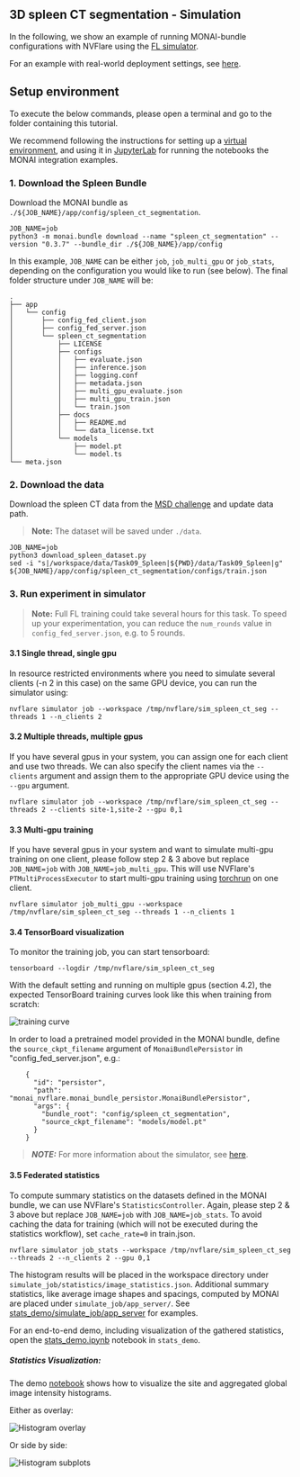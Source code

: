 ## 3D spleen CT segmentation - Simulation
In the following, we show an example of running MONAI-bundle configurations with NVFlare using the
[FL simulator](https://nvflare.readthedocs.io/en/main/user_guide/fl_simulator.html).

For an example with real-world deployment settings, see [here](../spleen_ct_segmentation_real-world/README.md).

## Setup environment

To execute the below commands, please open a terminal
and go to the folder containing this tutorial.

We recommend following the instructions for setting up a [virtual environment](../../examples/README.md#set-up-a-virtual-environment),
and using it in [JupyterLab](../../examples/README.md#notebooks) for running the notebooks the MONAI integration examples.

### 1. Download the Spleen Bundle

Download the MONAI bundle as `./${JOB_NAME}/app/config/spleen_ct_segmentation`.

```
JOB_NAME=job
python3 -m monai.bundle download --name "spleen_ct_segmentation" --version "0.3.7" --bundle_dir ./${JOB_NAME}/app/config
``` 

In this example, `JOB_NAME` can be either `job`, `job_multi_gpu` or `job_stats`, depending on the configuration you would like to run (see below).
The final folder structure under `JOB_NAME` will be:

```
.
├── app
│   └── config
│       ├── config_fed_client.json
│       ├── config_fed_server.json
│       └── spleen_ct_segmentation
│           ├── LICENSE
│           ├── configs
│           │   ├── evaluate.json
│           │   ├── inference.json
│           │   ├── logging.conf
│           │   ├── metadata.json
│           │   ├── multi_gpu_evaluate.json
│           │   ├── multi_gpu_train.json
│           │   └── train.json
│           ├── docs
│           │   ├── README.md
│           │   └── data_license.txt
│           └── models
│               ├── model.pt
│               └── model.ts
└── meta.json
```

### 2. Download the data
Download the spleen CT data from the [MSD challenge](http://medicaldecathlon.com/) and update data path.

> **Note:** The dataset will be saved under `./data`.
```
JOB_NAME=job
python3 download_spleen_dataset.py
sed -i "s|/workspace/data/Task09_Spleen|${PWD}/data/Task09_Spleen|g" ${JOB_NAME}/app/config/spleen_ct_segmentation/configs/train.json
```

### 3. Run experiment in simulator

> **Note:** Full FL training could take several hours for this task.
> To speed up your experimentation, you can reduce the `num_rounds` value in `config_fed_server.json`, e.g. to 5 rounds.

#### 3.1 Single thread, single gpu
In resource restricted environments where you need to simulate several clients (-n 2 in this case) on the same GPU device,
you can run the simulator using:

```
nvflare simulator job --workspace /tmp/nvflare/sim_spleen_ct_seg --threads 1 --n_clients 2
```

#### 3.2 Multiple threads, multiple gpus
If you have several gpus in your system, you can assign one for each client and use two threads.
We can also specify the client names via the `--clients` argument
and assign them to the appropriate GPU device using the `--gpu` argument.

```
nvflare simulator job --workspace /tmp/nvflare/sim_spleen_ct_seg --threads 2 --clients site-1,site-2 --gpu 0,1
```

#### 3.3 Multi-gpu training
If you have several gpus in your system and want to simulate multi-gpu training on one client,
please follow step 2 & 3 above but replace `JOB_NAME=job` with `JOB_NAME=job_multi_gpu`. This will use NVFlare's `PTMultiProcessExecutor`
to start multi-gpu training using [torchrun](https://pytorch.org/docs/stable/elastic/run.html) on one client.

```
nvflare simulator job_multi_gpu --workspace /tmp/nvflare/sim_spleen_ct_seg --threads 1 --n_clients 1
```

#### 3.4 TensorBoard visualization
To monitor the training job, you can start tensorboard:
```
tensorboard --logdir /tmp/nvflare/sim_spleen_ct_seg
```

With the default setting and running on multiple gpus (section 4.2), the expected TensorBoard training curves look like this when training from scratch:

![training curve](./tb_plot.png)

In order to load a pretrained model provided in the MONAI bundle, define the `source_ckpt_filename` argument of `MonaiBundlePersistor` in "config_fed_server.json", e.g.:
```
    {
      "id": "persistor",
      "path": "monai_nvflare.monai_bundle_persistor.MonaiBundlePersistor",
      "args": {
        "bundle_root": "config/spleen_ct_segmentation",
        "source_ckpt_filename": "models/model.pt"
      }
    }
```

> **_NOTE:_** For more information about the simulator, see [here](https://nvflare.readthedocs.io).

#### 3.5 Federated statistics

To compute summary statistics on the datasets defined in the MONAI bundle, we can use NVFlare's `StatisticsController`.
Again, please step 2 & 3 above but replace `JOB_NAME=job` with `JOB_NAME=job_stats`.
To avoid caching the data for training (which will not be executed during the statistics workflow), set `cache_rate=0` in train.json.

```
nvflare simulator job_stats --workspace /tmp/nvflare/sim_spleen_ct_seg --threads 2 --n_clients 2 --gpu 0,1
```

The histogram results will be placed in the workspace directory under `simulate_job/statistics/image_statistics.json`.
Additional summary statistics, like average image shapes and spacings, computed by MONAI are placed under `simulate_job/app_server/`.
See [stats_demo/simulate_job/app_server](./stats_demo/simulate_job/app_server) for examples.

For an end-to-end demo, including visualization of the gathered statistics, open the [stats_demo.ipynb](./stats_demo/stats_demo.ipynb) notebook in `stats_demo`.

##### Statistics Visualization:
The demo [notebook](./stats_demo/stats_demo.ipynb) shows how to 
visualize the site and aggregated global image intensity histograms. 

Either as overlay:

![Histogram overlay](./stats_demo/histogram_main.png)


Or side by side:

![Histogram subplots](./stats_demo/histogram_subplot.png)

